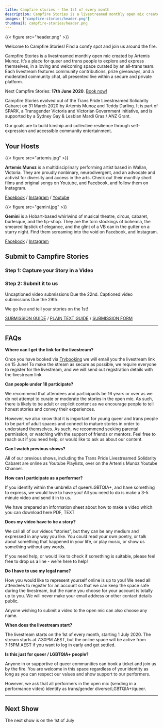 ```yaml
---
title: Campfire stories - the 1st of every month
description: Campfire Stories is a livestreamed monthly open mic created by Artemis Munoz.
images: ["campfire-stories/header.png"]
thumbnail: campfire-stories/header.png
---
```


{{< figure src="header.png" >}}

Welcome to Campfire Stories! Find a comfy spot and join us around the fire.

Campfire Stories is a livestreamed monthly open mic created by Artemis Munoz.
It’s a place for queer and trans people to explore and express themselves, in
a loving and welcoming space curated by an all-trans team. Each livestream
features community contributions, prize giveaways, and a moderated community
chat, all presented live within a secure and private platform.

Next Campfire Stories:
**17th June 2020**.
[Book now!](https://www.trybooking.com/book/event?eid=629561)

Campfire Stories evolved out of the Trans Pride Livestreamed Solidarity Cabaret
on 31 March 2020 by Artemis Munoz and Teddy Darling. It is part of SPARK,
a Transgender Victoria and Victorian Government initiative, and is supported by
a Sydney Gay & Lesbian Mardi Gras / ANZ Grant. 

Our goals are to build kinship and collective resilience through
self-expression and accessible community entertainment. 

## Your Hosts

{{< figure src="artemis.jpg" >}}

**Artemis Munoz** is a multidisciplinary performing artist based in Wallan,
Victoria. They are proudly nonbinary, neurodivergent, and an advocate and
activist for diversity and access in the arts. Check out their monthly short
films and original songs on Youtube, and Facebook, and follow them on
Instagram.

[Facebook](https://www.facebook.com/MunozArtemis/) /
[Instagram](https://www.instagram.com/artemismunoz/) /
[Youtube](https://www.youtube.com/channel/UCRtKI-BcbJkGn9CwlaprWrg)

{{< figure src="gemini.jpg" >}}

**Gemini** is a Hobart-based whirlwind of musical theatre, circus, cabaret,
burlesque, and the tip-shop. They are the torn stockings of bohemia, the
smeared lipstick of elegance, and the glint of a VB can in the gutter on
a starry night. Find them screaming into the void on Facebook, and Instagram.

[Facebook](https://www.facebook.com/HERAcabaret) /
[Instagram](https://www.instagram.com/hera_direen/)

## Submit to Campfire Stories

### Step 1: Capture your Story in a Video

### Step 2: Submit it to us

Uncaptioned video submissions Due the 22nd.
Captioned video submissions Due the 29th.

We go live and tell your stories on the 1st!

[SUBMISSION GUIDE](https://drive.google.com/file/d/10U2o5GErKaxW7nckBbUEQBAqr3g7hX0k/view) /
[PLAIN TEXT GUIDE](https://docs.google.com/document/d/1bDqg1hbUGaMjZlKnUjRUhdn-6gChlYimIPecY94gcKg/view) /
[SUBMISSION FORM](https://docs.google.com/forms/d/e/1FAIpQLSfWJLifOVBl3K3BHbhBnvMjSgQWdgte0fZGhE4DY3Kl-ulKVQ/viewform)

---

## FAQs

**Where can I get the link for the livestream?**

Once you have booked via [Trybooking](https://www.trybooking.com/book/event?eid=629561) we will
email you the livestream link on 15 June! To make the stream as secure as
possible, we require everyone to register for the livestream, and we will send
out registration details with the livestream link.


**Can people under 18 participate?**

We recommend that attendees and participants be 16 years or over as we do not
attempt to curate or moderate the stories in the open mic. As such, there is
likely to be adult or explicit content as we encourage people to tell honest
stories and convey their experiences.

However, we also know that it is important for young queer and trans people to
be part of adult spaces and connect to mature stories in order to understand
themselves. As such, we recommend seeking parental permission, or watching with
the support of friends or mentors. Feel free to reach out if you need help, or
would like to ask us about our content.


**Can I watch previous shows?**

All of our previous shows, including the Trans Pride Livestreamed Solidarity
Cabaret are online as Youtube Playlists, over on the Artemis Munoz Youtube
Channel.


**How can I participate as a performer?**

If you identify within the umbrella of queer/LGBTQIA+, and have something to
express, we would love to have you! All you need to do is make a 3-5 minute
video and send it in to us.

We have prepared an information sheet about how to make a video which you can
download here PDF, TEXT


**Does my video have to be a story?**

We call all of our videos “stories”, but they can be any medium and expressed
in any way you like. You could read your own poetry, or talk about something
that happened in your life, or play music, or show us something without any
words.

If you need help, or would like to check if something is suitable, please feel
free to drop us a line - we’re here to help!


**Do I have to use my legal name?**

How you would like to represent yourself online is up to you! We need all
attendees to register for an account so that we can keep the space safe during
the livestream, but the name you choose for your account is totally up to you.
We will never make your email address or other contact details public.

Anyone wishing to submit a video to the open mic can also choose any name.


**When does the livestream start?**

The livestream starts on the 1st of every month, starting 1 July 2020. The stream starts at 7:30PM AEST, but the online space will be active from 7:15PM AEST if you want to log in early and get settled. 


**Is this just for queer / LGBTQIA+ people?**

Anyone in or supportive of queer communities can book a ticket and join us by
the fire. You are welcome in this space regardless of your identity as long as
you can respect our values and show support to our performers.

However, we ask that all performers in the open mic (sending in a performance
video) identify as trans/gender diverse/LGBTQIA+/queer.

---

## Next Show

The next show is on the 1st of July
